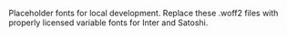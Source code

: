 Placeholder fonts for local development.
Replace these .woff2 files with properly licensed variable fonts for Inter and Satoshi.
